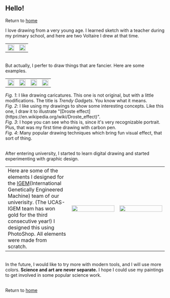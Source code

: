 ## Hello!
Return to [home](https://yinruiliu.github.io/index.html)

I love drawing from a very young age. I learned sketch with a teacher during my primary school, and here are two Voltaire I drew at that time.

<table border="0">
  <tr>
    <td width="50%">
      <img src="https://yinruiliu.github.io/Voltaire1.jpg" width="100%"> 
    </td>
    <td width="50%">
      <img src="https://yinruiliu.github.io/Voltaire2.jpg" width="100%"> 
    </td>
  </tr>
</table>

<br/>But actually, I perfer to draw things that are fancier. Here are some examples. 

<table border="0">
  <tr>
    <td width="25%">
      <a href="https://yinruiliu.github.io/trendy_gadgets.jpg"><img src="https://yinruiliu.github.io/trendy_gadgets.jpg" width="100%"></a> 
    </td>
    <td width="25%">
      <a href="https://yinruiliu.github.io/Droste.jpg"><img src="https://yinruiliu.github.io/Droste.jpg" width="100%"></a> 
    </td>
    <td width="25%">
      <a href="https://yinruiliu.github.io/Descartes.jpg"><img src="https://yinruiliu.github.io/Descartes.jpg" width="100%"></a>
    </td>
    <td width="25%">
      <a href="https://yinruiliu.github.io/Zebra.jpg"><img src="https://yinruiliu.github.io/Zebra.jpg" width="100%"></a> 
    </td>
  </tr>
</table>
<i>Fig. 1</i>: I like drawing caricatures. This one is not original, but with a little modifications. The title is <i>Trendy Gadgets</i>. You know what it means.<br/>
<i>Fig. 2</i>: I like using my drawings to show some interesting concepts. Like this one, I draw it to illustrate "[Droste effect](https://en.wikipedia.org/wiki/Droste_effect)".<br/>
<i>Fig. 3</i>: I hope you can see who this is, since it's very recognizable portrait. Plus, that was my first time drawing with carbon pen.<br/>
<i>Fig. 4</i>: Many popular drawing techniques which bring fun visual effect, that sort of thing.

<br/>After entering university, I started to learn digital drawing and started experimenting with graphic design.

<table border="0">
  <tr>
    <td width="40%">
      Here are some of the elements I designed for the <a href="https://en.wikipedia.org/wiki/International_Genetically_Engineered_Machine">IGEM</a>(International Genetically Engineered Machine) team of our univerisity. (The UCAS-IGEM team has won gold for the third consecutive year!) I designed this using PhotoShop. All elements were made from scratch.
    </td>
    <td width="30%">
      <img src="https://yinruiliu.github.io/igem.png" width="100%"> 
    </td>
    <td width="30%">
      <img src="https://yinruiliu.github.io/igem2.png" width="100%"> 
    </td>
  </tr>
</table>

<br/>In the future, I would like to try more with modern tools, and I will use more colors. <b>Science and art are never separate.</b> I hope I could use my paintings to get involved in some popular science work.

<br/>Return to [home](https://yinruiliu.github.io/index.html)
